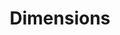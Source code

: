 ---
layout: default
bigquery: https://console.cloud.google.com/bigquery?p=covid-19-dimensions-ai&page=table&d=data&t=publications
contributors: Digital Science, https://www.digital-science.com/
cost: Free for personal, non-commercial use.
description: Dimensions contains more than 100 million publications, ranging from
  articles published in scholarly journals, books and book chapters, to preprints
  and conference proceedings. All publications are contextualized with linked data
  sets, funding, publications, patents, clinical trials, and policy documents. You
  can also view associated categories, funders, institutions, and researcher profiles.
documentation: https://docs.dimensions.ai/bigquery/index.html
last_edit: 04/06/2022, 05:22:09
location: https://www.dimensions.ai/products/free/
maintained_by: Digital Science, https://www.digital-science.com/
schema_fields:
- citation_string
- pmid
- citations_count
- funder_countries
- grant_number
- resulting_publication_ids
- funding_details
- acronyms
- conditions
- associated_publication_arxiv_id
- name
- funder_org_countries
- acronym
- jurisdiction
- citations
- aliases
- researcher_ids
- foa_number
- funder_org_cities
- funding_gbp
- original_assignee_orgs
- funding_jpy
- concepts
- associated_publication_pmid
- research_org_state_codes
- date
- source_id
- repository_name
- original_title
- priority_year
- research_org_city_names
- linkout
- publication_date
- year
- editors
- funder_orgs
- inventor_names
- assignee_orgs
- book_series_title
- funding_currency
- organisation_details
- end_year
- funder_org
- date_print
- links
- assignee_countries
- gender
- journal
- funding_usd
- funding_cny
- relationships
- registry
- publication_ids
- pmcid
- issue
- ipcr
- book_title
- category_uoa
- granted_year
- research_org_cities
- category_for
- email_address
- investigators
- date_modified
- external_ids
- resulting_publication_doi
- authors
- category_rcdc
- funding_nzd
- associated_grant_ids
- original_assignee_countries
- subtitles
- status
- category_sdg
- address
- doi
- interventions
- family_members_ids
- legal_events
- category_hrcs_hc
- publication_year
- funding_chf
- category_icrp_cso
- category_bra
- funder_org_state_codes
- reference_ids
- associated_publication_doi
- clinical_trial_ids
- category_hra
- mesh_headings
- research_org_countries
- original_assignee
- description
- start_year
- granted_date
- proceedings_title
- isbn
- open_access_categories_v2
- expiration_date
- type
- title
- repository_id
- created_date
- wikipedia_url
- research_org_country_names
- mesh_terms
- publisher
- active_years
- id
- categories
- cited_by_ids
- supporting_grant_ids
- abstract
- pages
- filing_date
- priority_date
- original_abstract
- end_date
- acknowledgements
- cpc
- patent_ids
- expiration_year
- date_online
- kind
- funding_cad
- volume
- start_date
- funding_aud
- associated_publication_id
- date_inserted
- current_assignee_countries
- language
- application_number
- types
- funder_org_acronyms
- altmetrics
- date_imported_gbq
- labels
- research_org_state_names
- legal_status
- arxiv_id
- family_id
- filing_status
- conference
- phase
- date_normal
- repository_url
- embargo_date
- metrics
- parent_id
- category_hrcs_rac
- family_count
- current_assignee_orgs
- filing_year
- eisbn
- brief_title
- funding_amount
- category_icrp_ct
- research_orgs
- funding_eur
- current_assignee
- license
- open_access_categories
- journal_lists
- established
shortname: dimensions
tags:
- scholarly literature
- patents
- funding
- clinical trials
- academic profiles
terms_of_use: 'Use of both the Dimensions COVID-19 dataset and full Dimensions dataset
  are subject to the Dimensions Terms of use: https://www.dimensions.ai/policies-terms-legal '
title: Dimensions
uuid: dcff88bd-fe6b-4fdb-8159-809bf9d7bc1c
---